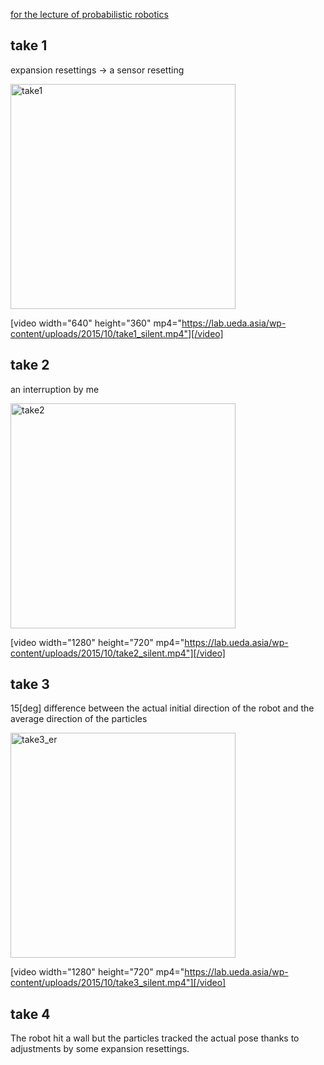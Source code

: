 <a href="https://lab.ueda.asia/?page_id=180">for the lecture of probabilistic robotics</a>

<h2>take 1</h2>

expansion resettings -> a sensor resetting


<a href="https://lab.ueda.asia/wp-content/uploads/2015/10/take1.gif"><img src="https://lab.ueda.asia/wp-content/uploads/2015/10/take1.gif" alt="take1" width="360" height="360" class="alignleft size-full wp-image-225" /></a>

[video width="640" height="360" mp4="https://lab.ueda.asia/wp-content/uploads/2015/10/take1_silent.mp4"][/video]

<h2>take 2</h2>

an interruption by me

<a href="https://lab.ueda.asia/wp-content/uploads/2015/10/take2.gif"><img src="https://lab.ueda.asia/wp-content/uploads/2015/10/take2.gif" alt="take2" width="360" height="360" class="alignleft size-full wp-image-224" /></a>

[video width="1280" height="720" mp4="https://lab.ueda.asia/wp-content/uploads/2015/10/take2_silent.mp4"][/video]

<h2>take 3</h2>

15[deg] difference between the actual initial direction of the robot and the average direction of the particles

<a href="https://lab.ueda.asia/wp-content/uploads/2015/10/take3_er.gif"><img src="https://lab.ueda.asia/wp-content/uploads/2015/10/take3_er.gif" alt="take3_er" width="360" height="360" class="alignleft size-full wp-image-227" /></a>

[video width="1280" height="720" mp4="https://lab.ueda.asia/wp-content/uploads/2015/10/take3_silent.mp4"][/video]

<h2>take 4</h2>

The robot hit a wall but the particles tracked the actual pose thanks to adjustments by some expansion resettings.

